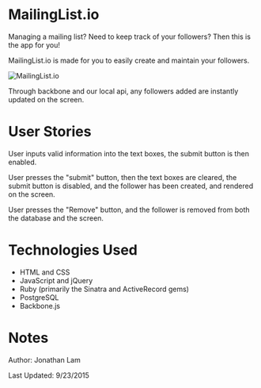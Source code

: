 # MailingList.io

Managing a mailing list? Need to keep track of your followers?
Then this is the app for you!

MailingList.io is made for you to easily create and maintain your followers.

![MailingList.io](http://i.imgur.com/BHZ8gW8.png)

Through backbone and our local api, any followers added are instantly updated on the screen.

# User Stories

User inputs valid information into the text boxes, the submit button is then enabled.

User presses the "submit" button, then the text boxes are cleared, the submit button is disabled, and the follower has been created, and rendered on the screen.

User presses the "Remove" button, and the follower is removed from both the database and the screen.

# Technologies Used

- HTML and CSS
- JavaScript and jQuery
- Ruby (primarily the Sinatra and ActiveRecord gems)
- PostgreSQL
- Backbone.js

# Notes


Author: Jonathan Lam

Last Updated: 9/23/2015

